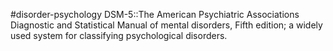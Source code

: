 #disorder-psychology 
DSM-5::The American Psychiatric Associations Diagnostic and Statistical Manual of mental disorders, Fifth edition; a widely used system for classifying psychological disorders.